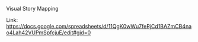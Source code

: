 Visual Story Mapping


Link: https://docs.google.com/spreadsheets/d/11QgK0wWu7feRjCd1BAZmCB4nao4Lah42VUPmSpfcjuE/edit#gid=0
